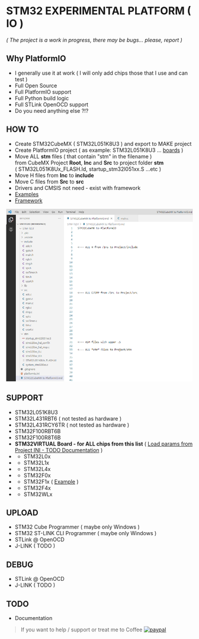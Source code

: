 #  STM32 EXPERIMENTAL PLATFORM ( IO )

_( The project is a work in progress, there may be bugs... please, report )_

## Why PlatformIO
* I generally use it at work ( I will only add chips those that I use and can test )
* Full Open Source
* Full PlatformIO support
* Full Python build logic
* Full STLink OpenOCD support
* Do you need anything else ?!?

## HOW TO
* Create STM32CubeMX ( STM32L051K8U3 ) and export to MAKE project
* Create PlatformIO project ( as example: STM32L051K8U3 ... [boards](https://github.com/Wiz-IO/wizio-stm/tree/main/boards) )
* Move ALL **stm** files ( that contain "stm" in the filename ) <br>from CubeMX Project **Root**, **Inc** and **Src** to project folder **stm** <br> ( STM32L051K8Ux_FLASH.ld, startup_stm32l051xx.S ...etc )
* Move H files from **Inc** to **include**
* Move C files from **Src** to **src**
* Drivers and CMSIS not need - exist with framework
* [Examples](https://github.com/Wiz-IO/wizio-stm/tree/main/examples)
* [Framework](https://github.com/Wiz-IO/framework-wizio-stm)

![stm](https://raw.githubusercontent.com/Wiz-IO/LIB/master/STM/STM32CubeMX-PlatformIO.png)

## SUPPORT
* STM32L051K8U3 
* STM32L431RBT6 ( not tested as hardware )
* STM32L431RCY6TR ( not tested as hardware )
* STM32F100RBT6B
* STM32F100R8T6B
* **STM32VIRTUAL Board - for ALL chips from this list**  ( [ Load params from Project INI - TODO Documentation](https://github.com/Wiz-IO/wizio-stm/blob/main/examples/TEST-VIRTUAL/platformio.ini#L16) )
* * STM32L0x
* * STM32L1x
* * STM32L4x
* * STM32F0x
* * STM32F1x ( [Example](https://github.com/Wiz-IO/wizio-stm/tree/main/examples/TEST-VIRTUAL) )
* * STM32F4x
* * STM32WLx

## UPLOAD
* STM32 Cube Programmer ( maybe only Windows )
* STM32 ST-LINK CLI Programmer ( maybe only Windows )
* STLink @ OpenOCD
* J-LINK ( TODO )

## DEBUG
* STLink @ OpenOCD
* J-LINK ( TODO )

## TODO
* Documentation

>If you want to help / support or treat me to Coffee  [![paypal](https://www.paypalobjects.com/en_US/i/btn/btn_donate_SM.gif)](https://www.paypal.com/cgi-bin/webscr?cmd=_s-xclick&hosted_button_id=ESUP9LCZMZTD6)
